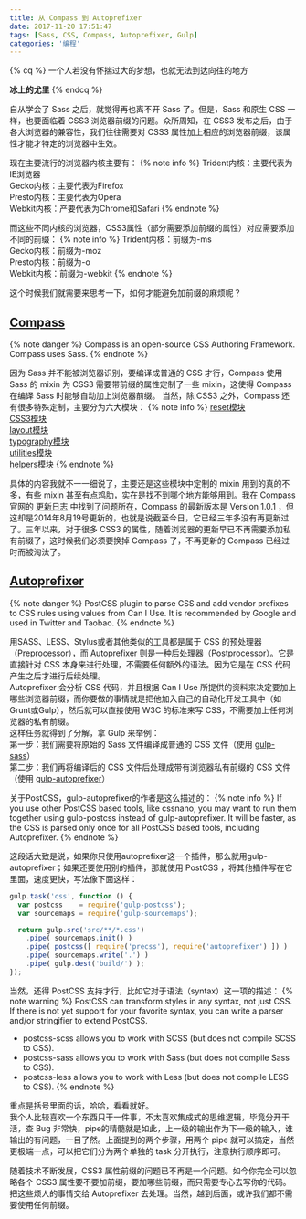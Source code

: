 ```yaml
---
title: 从 Compass 到 Autoprefixer
date: 2017-11-20 17:51:47
tags: [Sass, CSS, Compass, Autoprefixer, Gulp]
categories: '编程'
---
```


{% cq %}
一个人若没有怀揣过大的梦想，也就无法到达向往的地方

**冰上的尤里**
{% endcq %}

<!-- more -->



自从学会了 Sass 之后，就觉得再也离不开 Sass 了。但是，Sass 和原生 CSS 一样，也要面临着 CSS3 浏览器前缀的问题。众所周知，在 CSS3 发布之后，由于各大浏览器的兼容性，我们往往需要对 CSS3 属性加上相应的浏览器前缀，该属性才能才特定的浏览器中生效。

现在主要流行的浏览器内核主要有：
{% note info %}
Trident内核：主要代表为IE浏览器  
Gecko内核：主要代表为Firefox  
Presto内核：主要代表为Opera  
Webkit内核：产要代表为Chrome和Safari
{% endnote %}

而这些不同内核的浏览器，CSS3属性（部分需要添加前缀的属性）对应需要添加不同的前缀：
{% note info %}
Trident内核：前缀为-ms  
Gecko内核：前缀为-moz  
Presto内核：前缀为-o  
Webkit内核：前缀为-webkit
{% endnote %}

这个时候我们就需要来思考一下，如何才能避免加前缀的麻烦呢？

[Compass](http://compass-style.org/)
---
{% note danger %}
Compass is an open-source CSS Authoring Framework.  
Compass uses Sass.
{% endnote %}

因为 Sass 并不能被浏览器识别，要编译成普通的 CSS 才行，Compass 使用 Sass 的 mixin 为 CSS3 需要带前缀的属性定制了一些 mixin，这使得 Compass 在编译 Sass 时能够自动加上浏览器前缀。
当然，除 CSS3 之外，Compass 还有很多特殊定制，主要分为六大模块：
{% note info %}
[reset模块](http://compass-style.org/reference/compass/reset/)  
[CSS3模块](http://compass-style.org/reference/compass/css3/)  
[layout模块](http://compass-style.org/reference/compass/layout/)  
[typography模块](http://compass-style.org/reference/compass/typography/)  
[utilities模块](http://compass-style.org/reference/compass/utilities/)  
[helpers模块](http://compass-style.org/reference/compass/helpers/)
{% endnote %}

具体的内容我就不一一细说了，主要还是这些模块中定制的 mixin 用到的真的不多，有些 mixin 甚至有点鸡肋，实在是找不到哪个地方能够用到。我在 Compass 官网的 [更新日志](http://compass-style.org/CHANGELOG/) 中找到了问题所在，Compass 的最新版本是 Version 1.0.1 ，但这却是2014年8月19号更新的，也就是说截至今日，它已经三年多没有再更新过了。三年以来，对于很多 CSS3 的属性，随着浏览器的更新早已不再需要添加私有前缀了，这时候我们必须要换掉 Compass 了，不再更新的 Compass 已经过时而被淘汰了。

[Autoprefixer](https://www.npmjs.com/package/autoprefixer)
---
{% note danger %}
PostCSS plugin to parse CSS and add vendor prefixes to CSS rules using values from Can I Use. It is recommended by Google and used in Twitter and Taobao.
{% endnote %}

用SASS、LESS、Stylus或者其他类似的工具都是属于 CSS 的预处理器（Preprocessor），而 Autoprefixer 则是一种后处理器（Postprocessor）。它是直接针对 CSS 本身来进行处理，不需要任何额外的语法。因为它是在 CSS 代码产生之后才进行后续处理。  
Autoprefixer 会分析 CSS 代码，并且根据 Can I Use 所提供的资料来决定要加上哪些浏览器前缀，而你要做的事情就是把他加入自己的自动化开发工具中（如Grunt或Gulp），然后就可以直接使用 W3C 的标准来写 CSS，不需要加上任何浏览器的私有前缀。  
这样任务就得到了分解，拿 Gulp 来举例：  
第一步：我们需要将原始的 Sass 文件编译成普通的 CSS 文件（使用 [gulp-sass](https://github.com/dlmanning/gulp-sass)）  
第二步：我们再将编译后的 CSS 文件后处理成带有浏览器私有前缀的 CSS 文件（使用 [gulp-autoprefixer](https://github.com/sindresorhus/gulp-autoprefixer)）

关于PostCSS，gulp-autoprefixer的作者是这么描述的：
{% note info %}
If you use other PostCSS based tools, like cssnano, you may want to run them together using gulp-postcss instead of gulp-autoprefixer. It will be faster, as the CSS is parsed only once for all PostCSS based tools, including Autoprefixer.
{% endnote %}

这段话大致是说，如果你只使用autoprefixer这一个插件，那么就用gulp-autoprefixer；如果还要使用别的插件，那就使用 PostCSS ，将其他插件写在它里面，速度更快，写法像下面这样：
``` javascript
gulp.task('css', function () {
  var postcss    = require('gulp-postcss');
  var sourcemaps = require('gulp-sourcemaps');

  return gulp.src('src/**/*.css')
    .pipe( sourcemaps.init() )
    .pipe( postcss([ require('precss'), require('autoprefixer') ]) )
    .pipe( sourcemaps.write('.') )
    .pipe( gulp.dest('build/') );
});
```

当然，还得 PostCSS 支持才行，比如它对于语法（syntax）这一项的描述：
{% note warning %}
PostCSS can transform styles in any syntax, not just CSS. If there is not yet support for your favorite syntax, you can write a parser and/or stringifier to extend PostCSS.
- postcss-scss allows you to work with SCSS (but does not compile SCSS to CSS).
- postcss-sass allows you to work with Sass (but does not compile Sass to CSS).
- postcss-less allows you to work with Less (but does not compile LESS to CSS).
{% endnote %}

重点是括号里面的话，哈哈，看看就好。  
我个人比较喜欢一个东西只干一件事，不太喜欢集成式的思维逻辑，毕竟分开干活，查 Bug 非常快，pipe的精髓就是如此，上一级的输出作为下一级的输入，谁输出的有问题，一目了然。上面提到的两个步骤，用两个 pipe 就可以搞定，当然更极端一点，可以把它们分为两个单独的 task 分开执行，注意执行顺序即可。

随着技术不断发展，CSS3 属性前缀的问题已不再是一个问题。如今你完全可以忽略各个 CSS3 属性要不要加前缀，要加哪些前缀，而只需要专心去写你的代码。把这些烦人的事情交给 Autoprefixer 去处理。当然，越到后面，或许我们都不需要使用任何前缀。
